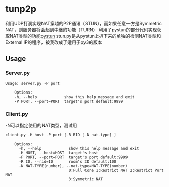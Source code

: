 # tunp2p
利用UDP打洞实现NAT穿越的P2P通讯（STUN），而如果任意一方是Symmetric NAT，则服务器将会起到中继的功能（TURN）
利用了pystun的部分代码实现获取NAT类型的功能[pystun](https://github.com/jtriley/pystun)
stun.py是从pystun上扒下来的单独的检测NAT类型和External IP的程序，被我改成了适用于py3的版本
## Usage
### Server.py
```
Usage: server.py -P port

    Options:  
    -h, --help            show this help message and exit  
    -P PORT, --port=PORT  target's port default:9999
```
### Client.py
-N可以指定使用的NAT类型，测试用
```
client.py -H host -P port [-R RID [-N nat-type] ]  

    Options:
      -h, --help            show this help message and exit
      -H HOST, --host=HOST  target's host
      -P PORT, --port=PORT  target's port default:9999
      -R ID, --rid=ID       room's ID default:100
      -N NAT-TYPE(number), --nat-type=NAT-TYPE(number)
                            0:Full Cone 1:Restrict NAT 2:Restrict Port NAT
                            3:Symmetric NAT
```
